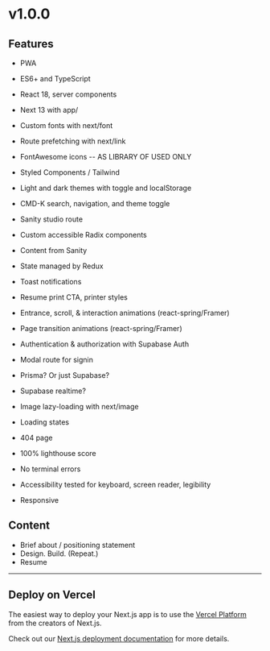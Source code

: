 
# v1.0.0

## Features

- PWA
- ES6+ and TypeScript
- React 18, server components
- Next 13 with app/
- Custom fonts with next/font
- Route prefetching with next/link
- FontAwesome icons -- AS LIBRARY OF USED ONLY
- Styled Components / Tailwind
- Light and dark themes with toggle and localStorage
- CMD-K search, navigation, and theme toggle
- Sanity studio route
- Custom accessible Radix components

- Content from Sanity
- State managed by Redux
- Toast notifications
- Resume print CTA, printer styles
- Entrance, scroll, & interaction animations (react-spring/Framer)
- Page transition animations (react-spring/Framer)

- Authentication & authorization with Supabase Auth
- Modal route for signin
- Prisma? Or just Supabase?
- Supabase realtime?

- Image lazy-loading with next/image
- Loading states
- 404 page
- 100% lighthouse score
- No terminal errors
- Accessibility tested for keyboard, screen reader, legibility
- Responsive

## Content

- Brief about / positioning statement
- Design. Build. (Repeat.)
- Resume

-----

## Deploy on Vercel

The easiest way to deploy your Next.js app is to use the [Vercel Platform](https://vercel.com/new?utm_medium=default-template&filter=next.js&utm_source=create-next-app&utm_campaign=create-next-app-readme) from the creators of Next.js.

Check out our [Next.js deployment documentation](https://nextjs.org/docs/deployment) for more details.
